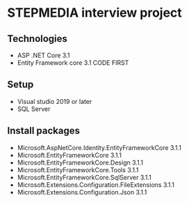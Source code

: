 # STEPMEDIA interview project
## Technologies
- ASP .NET Core 3.1
- Entity Framework core 3.1 CODE FIRST
## Setup
- Visual studio 2019 or later
- SQL Server
## Install packages
- Microsoft.AspNetCore.Identity.EntityFrameworkCore 3.1.1
- Microsoft.EntityFrameworkCore 3.1.1
- Microsoft.EntityFrameworkCore.Design 3.1.1
- Microsoft.EntityFrameworkCore.Tools 3.1.1
- Microsoft.EntityFrameworkCore.SqlServer 3.1.1
- Microsoft.Extensions.Configuration.FileExtensions 3.1.1
- Microsoft.Extensions.Configuration.Json 3.1.1